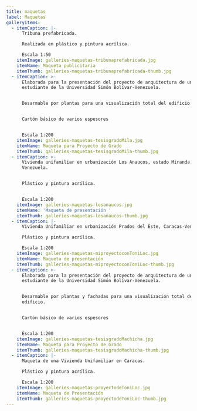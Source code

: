 ```yaml
---
title: maquetas
label: Maquetas
galleryitems:
  - itemCaption: |-
      Tribuna prefabricada.

      Realizada en plástico y pintura acrílica.   

      Escala 1:50
    itemImage: galleries-maquetas-tribunaprefabricada.jpg
    itemName: Maqueta publicitaria
    itemThumb: galleries-maquetas-tribunaprefabricada-thumb.jpg
  - itemCaption: >-
      Elaborada para la presentación del proyecto de arquitectura de una
      estudiante de la Universidad Simón Bolívar-Venezuela.


      Desarmable por plantas para una visualización total del edificio.


      Cartón básico de varios espesores


      Escala 1:200
    itemImage: galleries-maquetas-tesisgradoMila.jpg
    itemName: Maqueta para Proyecto de Grado
    itemThumb: galleries-maquetas-tesisgradoMila-thumb.jpg
  - itemCaption: >-
      Vivienda unifamiliar en urbanización Los Anaucos, estado Miranda,
      Venezuela.


      Plástico y pintura acrílica. 


      Escala 1:200
    itemImage: galleries-maquetas-losanaucos.jpg
    itemName: 'Maqueta de presentación '
    itemThumb: galleries-maquetas-losanaucos-thumb.jpg
  - itemCaption: |-
      Vivienda Unifamiliar en urbanización Prados del Este, Caracas-Venezuela.

      Plástico y pintura acrílica.

      Escala 1:200
    itemImage: galleries-maquetas-miproyectoconToniLoc.jpg
    itemName: Maqueta de presentación
    itemThumb: galleries-maquetas-miproyectoconToniLoc-thumb.jpg
  - itemCaption: >-
      Elaborada para la presentación del proyecto de arquitectura de un
      estudiante de la Universidad Simón Bolívar-Venezuela.


      Desarmable por plantas y fachadas para una visualización total del
      edificio.


      Cartón básico de varios espesores


      Escala 1:200
    itemImage: galleries-maquetas-tesisgradoMachicha.jpg
    itemName: Maqueta para Proyecto de Grado
    itemThumb: galleries-maquetas-tesisgradoMachicha-thumb.jpg
  - itemCaption: |-
      Maqueta de una Vivienda Unifamiliar en Caracas.

      Plástico y pintura acrílica.

      Escala 1:200
    itemImage: galleries-maquetas-proyectodeToniLoc.jpg
    itemName: Maqueta de Presentación
    itemThumb: galleries-maquetas-proyectodeToniLoc-thumb.jpg
---
```


